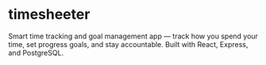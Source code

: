# timesheeter
Smart time tracking and goal management app — track how you spend your time, set progress goals, and stay accountable. Built with React, Express, and PostgreSQL.
